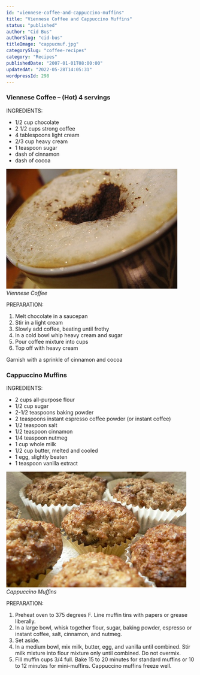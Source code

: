 ```yaml
---
id: "viennese-coffee-and-cappuccino-muffins"
title: "Viennese Coffee and Cappuccino Muffins"
status: "published"
author: "Cid Bus"
authorSlug: "cid-bus"
titleImage: "cappucmuf.jpg"
categorySlug: "coffee-recipes"
category: "Recipes"
publishedDate: "2007-01-01T08:00:00"
updatedAt: "2022-05-28T14:05:31"
wordpressId: 298
---
```


### Viennese Coffee – (Hot) 4 servings

INGREDIENTS:

-   1/2 cup chocolate
-   2 1/2 cups strong coffee
-   4 tablespoons light cream
-   2/3 cup heavy cream
-   1 teaspoon sugar
-   dash of cinnamon
-   dash of cocoa

![Viennese Coffee](latte21.jpg)  
*Viennese Coffee*

PREPARATION:

1.  Melt chocolate in a saucepan
2.  Stir in a light cream
3.  Slowly add coffee, beating until frothy
4.  In a cold bowl whip heavy cream and sugar
5.  Pour coffee mixture into cups
6.  Top off with heavy cream

Garnish with a sprinkle of cinnamon and cocoa

### Cappuccino Muffins

INGREDIENTS:

-   2 cups all-purpose flour
-   1/2 cup sugar
-   2-1/2 teaspoons baking powder
-   2 teaspoons instant espresso coffee powder (or instant coffee)
-   1/2 teaspoon salt
-   1/2 teaspoon cinnamon
-   1/4 teaspoon nutmeg
-   1 cup whole milk
-   1/2 cup butter, melted and cooled
-   1 egg, slightly beaten
-   1 teaspoon vanilla extract

![Cappuccino Muffins](cappucmuf.jpg)  
*Cappuccino Muffins*

PREPARATION:

1.  Preheat oven to 375 degrees F. Line muffin tins with papers or grease liberally.
2.  In a large bowl, whisk together flour, sugar, baking powder, espresso or instant coffee, salt, cinnamon, and nutmeg.
3.  Set aside.
4.  In a medium bowl, mix milk, butter, egg, and vanilla until combined. Stir milk mixture into flour mixture only until combined. Do not overmix.
5.  Fill muffin cups 3/4 full. Bake 15 to 20 minutes for standard muffins or 10 to 12 minutes for mini-muffins. Cappuccino muffins freeze well.